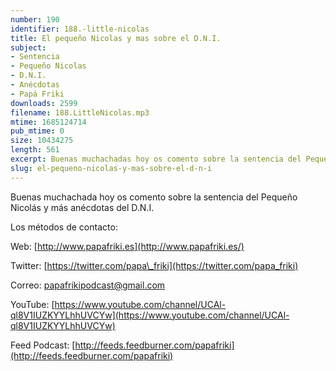 ```yaml
---
number: 190
identifier: 188.-little-nicolas
title: El pequeño Nicolas y mas sobre el D.N.I.
subject:
- Sentencia
- Pequeño Nicolas
- D.N.I.
- Anécdotas
- Papá Friki
downloads: 2599
filename: 188.LittleNicolas.mp3
mtime: 1685124714
pub_mtime: 0
size: 10434275
length: 561
excerpt: Buenas muchachadas hoy os comento sobre la sentencia del Pequeño Nicolas y más anécdotas del D.N.I.
slug: el-pequeno-nicolas-y-mas-sobre-el-d-n-i
---
```

Buenas muchachada hoy os comento sobre la sentencia del Pequeño Nicolás y más anécdotas del D.N.I.

Los métodos de contacto:

Web: [http://www.papafriki.es](http://www.papafriki.es/)

Twitter: [https://twitter.com/papa\_friki](https://twitter.com/papa_friki)

Correo: [papafrikipodcast@gmail.com](https://archive.org/details/papafrikipodast@gmail.com)

YouTube: [https://www.youtube.com/channel/UCAl-ql8V1IUZKYYLhhUVCYw](https://www.youtube.com/channel/UCAl-ql8V1IUZKYYLhhUVCYw)

Feed Podcast: [http://feeds.feedburner.com/papafriki](http://feeds.feedburner.com/papafriki)
